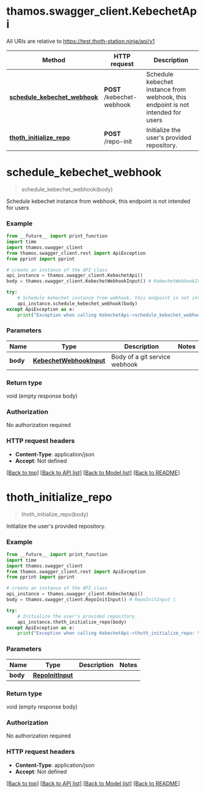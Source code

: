 # thamos.swagger_client.KebechetApi

All URIs are relative to https://test.thoth-station.ninja/api/v1

Method | HTTP request | Description
------------- | ------------- | -------------
[**schedule_kebechet_webhook**](KebechetApi.md#schedule_kebechet_webhook) | **POST** /kebechet-webhook | Schedule kebechet instance from webhook, this endpoint is not intended for users
[**thoth_initialize_repo**](KebechetApi.md#thoth_initialize_repo) | **POST** /repo-init | Initialize the user&#x27;s provided repository.

# **schedule_kebechet_webhook**
> schedule_kebechet_webhook(body)

Schedule kebechet instance from webhook, this endpoint is not intended for users

### Example
```python
from __future__ import print_function
import time
import thamos.swagger_client
from thamos.swagger_client.rest import ApiException
from pprint import pprint

# create an instance of the API class
api_instance = thamos.swagger_client.KebechetApi()
body = thamos.swagger_client.KebechetWebhookInput() # KebechetWebhookInput | Body of a git service webhook

try:
    # Schedule kebechet instance from webhook, this endpoint is not intended for users
    api_instance.schedule_kebechet_webhook(body)
except ApiException as e:
    print("Exception when calling KebechetApi->schedule_kebechet_webhook: %s\n" % e)
```

### Parameters

Name | Type | Description  | Notes
------------- | ------------- | ------------- | -------------
 **body** | [**KebechetWebhookInput**](KebechetWebhookInput.md)| Body of a git service webhook |

### Return type

void (empty response body)

### Authorization

No authorization required

### HTTP request headers

 - **Content-Type**: application/json
 - **Accept**: Not defined

[[Back to top]](#) [[Back to API list]](../README.md#documentation-for-api-endpoints) [[Back to Model list]](../README.md#documentation-for-models) [[Back to README]](../README.md)

# **thoth_initialize_repo**
> thoth_initialize_repo(body)

Initialize the user's provided repository.

### Example
```python
from __future__ import print_function
import time
import thamos.swagger_client
from thamos.swagger_client.rest import ApiException
from pprint import pprint

# create an instance of the API class
api_instance = thamos.swagger_client.KebechetApi()
body = thamos.swagger_client.RepoInitInput() # RepoInitInput |

try:
    # Initialize the user's provided repository.
    api_instance.thoth_initialize_repo(body)
except ApiException as e:
    print("Exception when calling KebechetApi->thoth_initialize_repo: %s\n" % e)
```

### Parameters

Name | Type | Description  | Notes
------------- | ------------- | ------------- | -------------
 **body** | [**RepoInitInput**](RepoInitInput.md)|  |

### Return type

void (empty response body)

### Authorization

No authorization required

### HTTP request headers

 - **Content-Type**: application/json
 - **Accept**: Not defined

[[Back to top]](#) [[Back to API list]](../README.md#documentation-for-api-endpoints) [[Back to Model list]](../README.md#documentation-for-models) [[Back to README]](../README.md)

